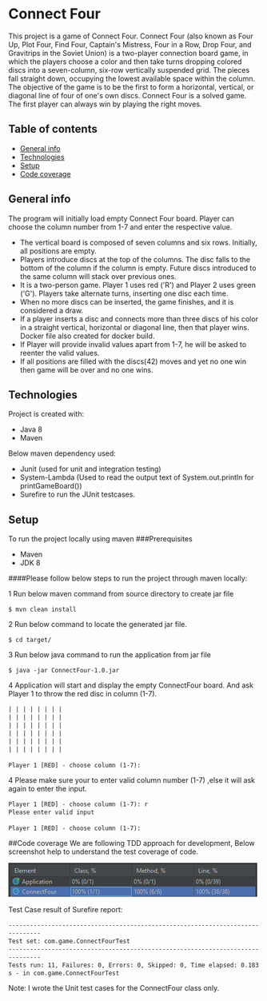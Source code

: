# Connect Four
This project is a game of Connect Four. 
Connect Four (also known as Four Up, Plot Four, Find Four, Captain's Mistress, Four in a Row, Drop Four, and Gravitrips in the Soviet Union) is a two-player connection board game, in which the players choose a color and then take turns dropping colored discs into a seven-column, six-row vertically suspended grid. The pieces fall straight down, occupying the lowest available space within the column. The objective of the game is to be the first to form a horizontal, vertical, or diagonal line of four of one's own discs. Connect Four is a solved game. The first player can always win by playing the right moves. 

## Table of contents
* [General info](#general-info)
* [Technologies](#technologies)
* [Setup](#setup)
* [Code coverage](#code-coverage)

## General info
The program will initially load empty Connect Four board. Player can choose the column number from 1-7 and enter the respective value.

* The vertical board is composed of seven columns and six rows. Initially, all positions are empty.
* Players introduce discs at the top of the columns. The disc falls to the bottom of the column if the column is empty. Future discs introduced to the same column will stack over previous ones.
* It is a two-person game. Player 1 uses red ('R') and Player 2 uses green ('G'). Players take alternate turns, inserting one disc each time.
* When no more discs can be inserted, the game finishes, and it is considered a draw.
* If a player inserts a disc and connects more than three discs of his color in a straight vertical, horizontal or diagonal line, then that player wins.
Docker file also created for docker build.
* If Player will provide invalid values apart from 1-7, he will be asked to reenter the valid values.
* If all positions are filled with the discs(42) moves and yet no one win then game will be over and no one wins.

## Technologies
Project is created with:
* Java 8
* Maven 

Below maven dependency used:
- Junit (used for unit and integration testing)
- System-Lambda (Used to read the output text of System.out.println for printGameBoard())
- Surefire to run the JUnit testcases.
## Setup
To run the project locally using maven
###Prerequisites
* Maven
* JDK 8

####Please follow below steps to run the project through maven locally:

1 Run below maven command from source directory to create jar file
```
$ mvn clean install
```
2 Run below command to locate the generated jar file.
```
$ cd target/
```
3 Run below java command to run the application from jar file
```
$ java -jar ConnectFour-1.0.jar
```
4 Application will start and display the empty ConnectFour board. And ask Player 1 to throw the red disc in column (1-7).
```
| | | | | | | |
| | | | | | | |
| | | | | | | |
| | | | | | | |
| | | | | | | |
| | | | | | | |

Player 1 [RED] - choose column (1-7): 
```
4 Please make sure your to enter valid column number (1-7) ,else it will ask again to enter the input.
```
Player 1 [RED] - choose column (1-7): r
Please enter valid input

Player 1 [RED] - choose column (1-7):
```

##Code coverage
We are following TDD approach for development, Below screenshot help to understand the test coverage of code.
  
![plot](./resources/CodeCoverage.png)

Test Case result of Surefire report:
```
-------------------------------------------------------------------------------
Test set: com.game.ConnectFourTest
-------------------------------------------------------------------------------
Tests run: 11, Failures: 0, Errors: 0, Skipped: 0, Time elapsed: 0.183 s - in com.game.ConnectFourTest
```
Note: I wrote the Unit test cases for the ConnectFour class only.